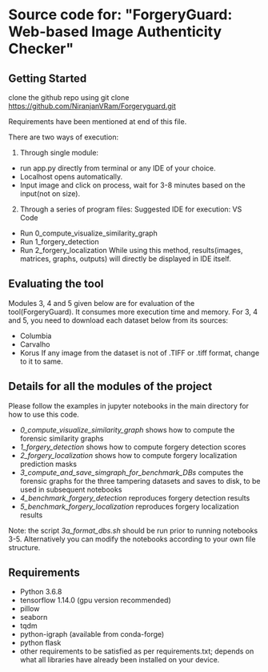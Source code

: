 # Source code for: "ForgeryGuard: Web-based Image Authenticity Checker"


## Getting Started
clone the github repo using
git clone https://github.com/NiranjanVRam/Forgeryguard.git

Requirements have been mentioned at end of this file.

There are two ways of execution:
1. Through single module:
- run app.py directly from terminal or any IDE of your choice.
- Localhost opens automatically.
- Input image and click on process, wait for 3-8 minutes based on the input(not on size).

2. Through a series of program files:
Suggested IDE for execution: VS Code
- Run 0_compute_visualize_similarity_graph
- Run 1_forgery_detection
- Run 2_forgery_localization
While using this method, results(images, matrices, graphs, outputs) will directly be displayed in IDE itself.

## Evaluating the tool
Modules 3, 4 and 5 given below are for evaluation of the tool(ForgeryGuard).
It consumes more execution time and memory.
For 3, 4 and 5, you need to download each dataset below from its sources:
- Columbia
- Carvalho
- Korus
If any image from the dataset is not of .TIFF or .tiff format, change to it to same.


## Details for all the modules of the project
Please follow the examples in jupyter notebooks in the main directory for how to use this code.
- *0_compute_visualize_similarity_graph* shows how to compute the forensic similarity graphs
- *1_forgery_detection* shows how to compute forgery detection scores
- *2_forgery_localization* shows how to compute forgery localization prediction masks
- *3_compute_and_save_simgraph_for_benchmark_DBs* computes the forensic graphs for the three tampering datasets and saves to disk, to be used in subsequent notebooks
- *4_benchmark_forgery_detection* reproduces forgery detection results 
- *5_benchmark_forgery_localization* reproduces forgery localization results 

Note: the script *3a_format_dbs.sh* should be run prior to running notebooks 3-5. Alternatively you can modify the notebooks according to your own file structure. 

## Requirements
- Python 3.6.8
- tensorflow 1.14.0 (gpu version recommended)
- pillow
- seaborn
- tqdm
- python-igraph (available from conda-forge)
- python flask
- other requirements to be satisfied as per requirements.txt; depends on what all libraries have already been installed on your device.
